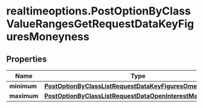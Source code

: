 # realtimeoptions.PostOptionByClassValueRangesGetRequestDataKeyFiguresMoneyness

## Properties

Name | Type | Description | Notes
------------ | ------------- | ------------- | -------------
**minimum** | [**PostOptionByClassListRequestDataKeyFiguresOmegaMinimum**](PostOptionByClassListRequestDataKeyFiguresOmegaMinimum.md) |  | [optional] 
**maximum** | [**PostOptionByClassListRequestDataOpenInterestMaximum**](PostOptionByClassListRequestDataOpenInterestMaximum.md) |  | [optional] 


